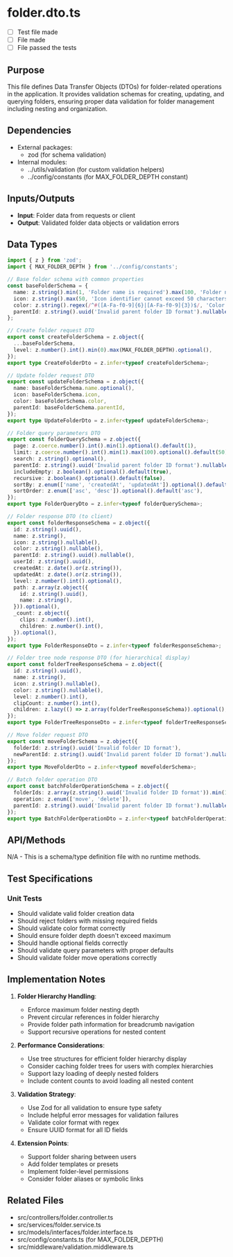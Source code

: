 # folder.dto.ts

- [ ] Test file made
- [ ] File made
- [ ] File passed the tests

## Purpose
This file defines Data Transfer Objects (DTOs) for folder-related operations in the application. It provides validation schemas for creating, updating, and querying folders, ensuring proper data validation for folder management including nesting and organization.

## Dependencies
- External packages:
  - zod (for schema validation)
- Internal modules:
  - ../utils/validation (for custom validation helpers)
  - ../config/constants (for MAX_FOLDER_DEPTH constant)

## Inputs/Outputs
- **Input**: Folder data from requests or client
- **Output**: Validated folder data objects or validation errors

## Data Types
```typescript
import { z } from 'zod';
import { MAX_FOLDER_DEPTH } from '../config/constants';

// Base folder schema with common properties
const baseFolderSchema = {
  name: z.string().min(1, 'Folder name is required').max(100, 'Folder name cannot exceed 100 characters'),
  icon: z.string().max(50, 'Icon identifier cannot exceed 50 characters').nullable().optional(),
  color: z.string().regex(/^#([A-Fa-f0-9]{6}|[A-Fa-f0-9]{3})$/, 'Color must be a valid hex color code').nullable().optional(),
  parentId: z.string().uuid('Invalid parent folder ID format').nullable().optional(),
};

// Create folder request DTO
export const createFolderSchema = z.object({
  ...baseFolderSchema,
  level: z.number().int().min(0).max(MAX_FOLDER_DEPTH).optional(),
});
export type CreateFolderDto = z.infer<typeof createFolderSchema>;

// Update folder request DTO
export const updateFolderSchema = z.object({
  name: baseFolderSchema.name.optional(),
  icon: baseFolderSchema.icon,
  color: baseFolderSchema.color,
  parentId: baseFolderSchema.parentId,
});
export type UpdateFolderDto = z.infer<typeof updateFolderSchema>;

// Folder query parameters DTO
export const folderQuerySchema = z.object({
  page: z.coerce.number().int().min(1).optional().default(1),
  limit: z.coerce.number().int().min(1).max(100).optional().default(50),
  search: z.string().optional(),
  parentId: z.string().uuid('Invalid parent folder ID format').nullable().optional(),
  includeEmpty: z.boolean().optional().default(true),
  recursive: z.boolean().optional().default(false),
  sortBy: z.enum(['name', 'createdAt', 'updatedAt']).optional().default('name'),
  sortOrder: z.enum(['asc', 'desc']).optional().default('asc'),
});
export type FolderQueryDto = z.infer<typeof folderQuerySchema>;

// Folder response DTO (to client)
export const folderResponseSchema = z.object({
  id: z.string().uuid(),
  name: z.string(),
  icon: z.string().nullable(),
  color: z.string().nullable(),
  parentId: z.string().uuid().nullable(),
  userId: z.string().uuid(),
  createdAt: z.date().or(z.string()),
  updatedAt: z.date().or(z.string()),
  level: z.number().int().optional(),
  path: z.array(z.object({
    id: z.string().uuid(),
    name: z.string(),
  })).optional(),
  _count: z.object({
    clips: z.number().int(),
    children: z.number().int(),
  }).optional(),
});
export type FolderResponseDto = z.infer<typeof folderResponseSchema>;

// Folder tree node response DTO (for hierarchical display)
export const folderTreeResponseSchema = z.object({
  id: z.string().uuid(),
  name: z.string(),
  icon: z.string().nullable(),
  color: z.string().nullable(),
  level: z.number().int(),
  clipCount: z.number().int(),
  children: z.lazy(() => z.array(folderTreeResponseSchema)).optional(),
});
export type FolderTreeResponseDto = z.infer<typeof folderTreeResponseSchema>;

// Move folder request DTO
export const moveFolderSchema = z.object({
  folderId: z.string().uuid('Invalid folder ID format'),
  newParentId: z.string().uuid('Invalid parent folder ID format').nullable(),
});
export type MoveFolderDto = z.infer<typeof moveFolderSchema>;

// Batch folder operation DTO
export const batchFolderOperationSchema = z.object({
  folderIds: z.array(z.string().uuid('Invalid folder ID format')).min(1, 'At least one folder ID is required'),
  operation: z.enum(['move', 'delete']),
  parentId: z.string().uuid('Invalid parent folder ID format').nullable().optional(),
});
export type BatchFolderOperationDto = z.infer<typeof batchFolderOperationSchema>;
```

## API/Methods
N/A - This is a schema/type definition file with no runtime methods.

## Test Specifications
### Unit Tests
- Should validate valid folder creation data
- Should reject folders with missing required fields
- Should validate color format correctly
- Should ensure folder depth doesn't exceed maximum
- Should handle optional fields correctly
- Should validate query parameters with proper defaults
- Should validate folder move operations correctly

## Implementation Notes
1. **Folder Hierarchy Handling**:
   - Enforce maximum folder nesting depth
   - Prevent circular references in folder hierarchy
   - Provide folder path information for breadcrumb navigation
   - Support recursive operations for nested content

2. **Performance Considerations**:
   - Use tree structures for efficient folder hierarchy display
   - Consider caching folder trees for users with complex hierarchies
   - Support lazy loading of deeply nested folders
   - Include content counts to avoid loading all nested content

3. **Validation Strategy**:
   - Use Zod for all validation to ensure type safety
   - Include helpful error messages for validation failures
   - Validate color format with regex
   - Ensure UUID format for all ID fields

4. **Extension Points**:
   - Support folder sharing between users
   - Add folder templates or presets
   - Implement folder-level permissions
   - Consider folder aliases or symbolic links

## Related Files
- src/controllers/folder.controller.ts
- src/services/folder.service.ts
- src/models/interfaces/folder.interface.ts
- src/config/constants.ts (for MAX_FOLDER_DEPTH)
- src/middleware/validation.middleware.ts
